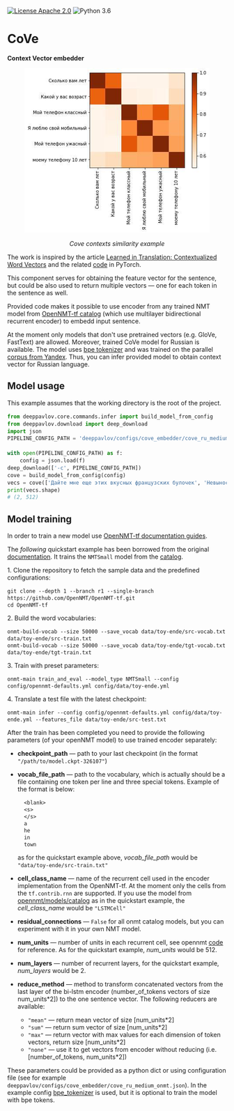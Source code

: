 [![License Apache 2.0](https://img.shields.io/badge/license-Apache%202.0-blue.svg)](/LICENSE.txt)
![Python 3.6](https://img.shields.io/badge/python-3.6-green.svg)

# CoVe
**Context Vector embedder**
<p align="center">
 <img src="russian_cove.jpg"/>
</p>
<p align="center">
 <em> Cove contexts similarity example </em>
</p>

The work is inspired by the article [Learned in Translation: Contextualized Word Vectors](https://arxiv.org/abs/1708.00107) and the related [code](https://github.com/salesforce/cove) in PyTorch.

This component serves for obtaining the feature vector for the sentence, but could be also used to return multiple vectors — one for each token in the sentence as well.

Provided code makes it possible to use encoder from any trained NMT model from [OpenNMT-tf catalog](http://opennmt.net/OpenNMT-tf/package/opennmt.models.catalog.html) (which use multilayer bidirectional recurrent encoder) to embedd input sentence.

At the moment only models that don't use pretrained vectors (e.g. GloVe, FastText) are allowed.
Moreover, trained CoVe model for Russian is available. The model uses [bpe tokenizer](../../tokenizers/bpe_tokenizer.py) and was trained on the parallel [corpus from Yandex](https://translate.yandex.ru/corpus).
Thus, you can infer provided model to obtain context vector for Russian language.


## Model usage

This example assumes that the working directory is the root of the project.

```python
from deeppavlov.core.commands.infer import build_model_from_config
from deeppavlov.download import deep_download
import json
PIPELINE_CONFIG_PATH = 'deeppavlov/configs/cove_embedder/cove_ru_medium_onmt.json'

with open(PIPELINE_CONFIG_PATH) as f:
    config = json.load(f)
deep_download(['-c', PIPELINE_CONFIG_PATH])
cove = build_model_from_config(config)
vecs = cove(['Дайте мне еще этих вкусных французских булочек', 'Невыносимая легкость бытия'])
print(vecs.shape)
# (2, 512)
```


## Model training

In order to train a new model use [OpenNMT-tf documentation guides](http://opennmt.net/OpenNMT-tf/).

The *following* quickstart example has been borrowed from the original [documentation](https://github.com/OpenNMT/OpenNMT-tf#quickstart).
It trains the `NMTSmall` model from the [catalog](https://github.com/OpenNMT/OpenNMT-tf/blob/master/opennmt/models/catalog.py).

1\. Clone the repository to fetch the sample data and the predefined configurations:

```
git clone --depth 1 --branch r1 --single-branch https://github.com/OpenNMT/OpenNMT-tf.git
cd OpenNMT-tf
```

2\. Build the word vocabularies:

```
onmt-build-vocab --size 50000 --save_vocab data/toy-ende/src-vocab.txt data/toy-ende/src-train.txt
onmt-build-vocab --size 50000 --save_vocab data/toy-ende/tgt-vocab.txt data/toy-ende/tgt-train.txt
```

3\. Train with preset parameters:

```
onmt-main train_and_eval --model_type NMTSmall --config config/opennmt-defaults.yml config/data/toy-ende.yml
```

4\. Translate a test file with the latest checkpoint:

```
onmt-main infer --config config/opennmt-defaults.yml config/data/toy-ende.yml --features_file data/toy-ende/src-test.txt
```

After the train has been completed you need to provide the following parameters (of your openNMT model) to use trained encoder separately:
* **checkpoint_path** — path to your last checkpoint (in the format `"/path/to/model.ckpt-326107"`)
* **vocab_file_path** — path to the vocabulary, which is actually should be a file containing one token per line and three special tokens. Example of the format is below:

        <blank>
        <s>
        </s>
        a
        he
        in
        town
  as for the quickstart example above, *vocab_file_path* would be `"data/toy-ende/src-train.txt"`
* **cell_class_name** — name of the recurrent cell used in the encoder implementation from the OpenNMT-tf. At the moment only the cells from the `tf.contrib.rnn` are supported.
    If you use the model from [opennmt/models/catalog](https://github.com/OpenNMT/OpenNMT-tf/blob/master/opennmt/models/catalog.py) as in the quickstart example,
    the *cell_class_name* would be `"LSTMCell"`
* **residual_connections** — `False` for all onmt catalog models, but you can experiment with it in your own NMT model.
* **num_units** — number of units in each recurrent cell, see opennmt [code](https://github.com/OpenNMT/OpenNMT-tf/blob/master/opennmt/models/catalog.py) for reference.
As for the quickstart example, *num_units* would be 512.
* **num_layers** — number of recurrent layers, for the quickstart example, *num_layers* would be 2.
* **reduce_method** — method to transform concatenated vectors from the last layer of the bi-lstm encoder (number_of_tokens vectors of size num_units*2]) to the one sentence vector.
The following reducers are available:
    - `"mean"` — return mean vector of size \[num_units*2]
    - `"sum"` — return sum vector of size \[num_units*2]
    - `"max"` — return vector with max values for each dimension of token vectors, return size \[num_units*2]
    - `"none"` — use it to get vectors from encoder without reducing (i.e. \[number_of_tokens, num_units*2])

These parameters could be provided as a python dict or using configuration file (see for example `deeppavlov/configs/cove_embedder/cove_ru_medium_onmt.json`).
In the example config [bpe_tokenizer](../../tokenizers/bpe_tokenizer.py) is used, but it is optional to train the model with bpe tokens.